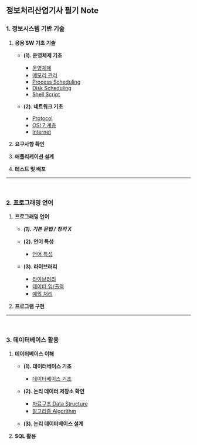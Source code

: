 ## 정보처리산업기사 필기 Note

### 1. 정보시스템 기반 기술

1. **응용 SW 기초 기술**
    - **(1). 운영체제 기초**
        - [운영체제](/1.정보시스템_기반_기술/1.%20응용_SW_기초기술/1.운영체제_기초_활용/1_운영체제.md)
        - [메모리 관리](/1.정보시스템_기반_기술/1.%20응용_SW_기초기술/1.운영체제_기초_활용/2_메모리_관리.md)
        - [Process Scheduling](/1.정보시스템_기반_기술/1.%20응용_SW_기초기술/1.운영체제_기초_활용/3_Process_Scheduling.md)
        - [Disk Scheduling](/1.정보시스템_기반_기술/1.%20응용_SW_기초기술/1.운영체제_기초_활용/4_Disk_Scheduling.md)
        - [Shell Script](/1.정보시스템_기반_기술/1.%20응용_SW_기초기술/1.운영체제_기초_활용/5.%20Shell%20Script.md)

    - **(2). 네트워크 기초**
        - [Protocol](/1.정보시스템_기반_기술/1.%20응용_SW_기초기술/2.네트워크_기초_활용/1.%20Protocol.md)
        - [OSI 7 계층](/1.정보시스템_기반_기술/1.%20응용_SW_기초기술/2.네트워크_기초_활용/2.%20OSI%207계층.md)
        - [Internet](/1.정보시스템_기반_기술/1.%20응용_SW_기초기술/2.네트워크_기초_활용/3.%20Internet.md)


2. **요구사항 확인**
3. **애플리케이션 설계**
4. **테스트 및 배포**

---
<br/>

### 2. 프로그래밍 언어

1. **프로그래밍 언어**
    - ***(1). 기본 문법 / 정리 X***
    - **(2). 언어 특성**
        - [언어 특성](/2.프로그래밍_언어_활용/1.%20프로그래밍_언어/2.%20언어특성/언어특성.md)

    - **(3). 라이브러리**
        - [라이브러리](/2.프로그래밍_언어_활용/1.%20프로그래밍_언어/3.%20라이브러리/라이브러리.md)
        - [데이터 입/출력](/2.프로그래밍_언어_활용/1.%20프로그래밍_언어/3.%20라이브러리/데이터_입출력.md)
        - [예외 처리](/2.프로그래밍_언어_활용/1.%20프로그래밍_언어/3.%20라이브러리/Exception_Handling.md)

2. **프로그램 구현**

---
<br/>

### 3. 데이터베이스 활용

1. **데이터베이스 이해**
    - **(1). 데이터베이스 기초**
        - [데이터베이스 기초](/3.데이터베이스_활용/1.Database_Basic/1.%20데이터베이스%20기초.md)

    - **(2). 논리 데이터 저장소 확인**
        - [자료구조 Data Structure](/3.데이터베이스_활용/1.Database_Basic/2.%20Data_Structure.md)
        - [알고리즘 Algorithm](/3.데이터베이스_활용/1.Database_Basic/3.%20Algorithm.md)
    
    - **(3). 논리 데이터베이스 설계**

2. **SQL 활용**
